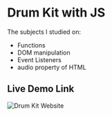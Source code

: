 # Drum Kit with JS
The subjects I studied on:
- Functions
- DOM manipulation
- Event Listeners
- audio property of HTML

## Live Demo Link
![Drum Kit Website](https://javascript30-drumkit-910awg3u6-menesdev.vercel.app/)